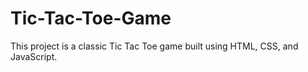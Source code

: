 # Tic-Tac-Toe-Game
This project is a classic Tic Tac Toe game built using HTML, CSS, and JavaScript.
